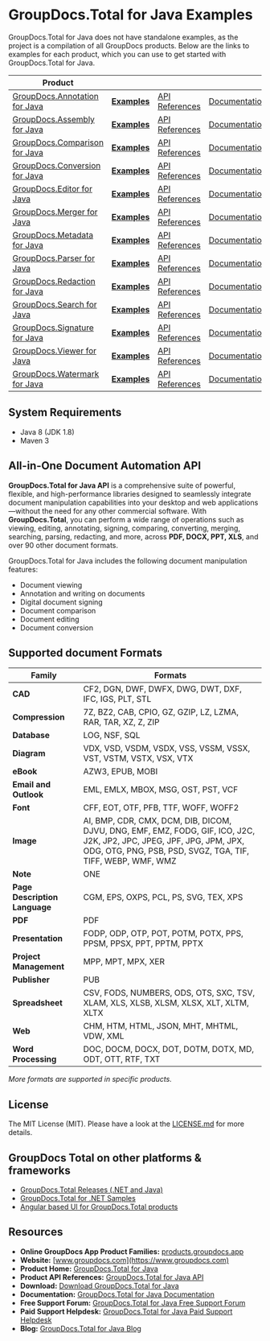 # GroupDocs.Total for Java Examples

GroupDocs.Total for Java does not have standalone examples, as the project is a compilation of all GroupDocs products. Below are the links to examples for each product, which you can use to get started with GroupDocs.Total for Java.

| Product                                                                      |                                                                                         |                                                                    |                                                              |                                                                                                                                                                                                           |
|------------------------------------------------------------------------------|-----------------------------------------------------------------------------------------|--------------------------------------------------------------------|--------------------------------------------------------------|-----------------------------------------------------------------------------------------------------------------------------------------------------------------------------------------------------------|
| [GroupDocs.Annotation for Java](https://docs.groupdocs.com/annotation/java/) | [**Examples**](https://github.com/groupdocs-annotation/GroupDocs.Annotation-for-Java)   | [API References](https://reference.groupdocs.com/annotation/java/) | [Documentation](https://docs.groupdocs.com/annotation/java/) | [![MIT License](https://img.shields.io/github/license/groupdocs-annotation/GroupDocs.Annotation-for-Java.svg)](https://github.com/groupdocs-annotation/GroupDocs.Annotation-for-Java/blob/master/LICENSE) |
| [GroupDocs.Assembly for Java](https://docs.groupdocs.com/assembly/java/)     | [**Examples**](https://github.com/groupdocs-assembly/GroupDocs.Assembly-for-Java)       | [API References](https://reference.groupdocs.com/assembly/java/)   | [Documentation](https://docs.groupdocs.com/assembly/java/)   | [![MIT License](https://img.shields.io/github/license/groupdocs-assembly/GroupDocs.Assembly-for-Java.svg)](https://github.com/groupdocs-assembly/GroupDocs.Assembly-for-Java/blob/master/LICENSE)         |
| [GroupDocs.Comparison for Java](https://docs.groupdocs.com/comparison/java/) | [**Examples**](https://github.com/groupdocs-comparison/GroupDocs.Comparison-for-Java)   | [API References](https://reference.groupdocs.com/comparison/java/) | [Documentation](https://docs.groupdocs.com/comparison/java/) | [![MIT License](https://img.shields.io/github/license/groupdocs-comparison/GroupDocs.Comparison-for-Java.svg)](https://github.com/groupdocs-comparison/GroupDocs.Comparison-for-Java/blob/master/LICENSE) |
| [GroupDocs.Conversion for Java](https://docs.groupdocs.com/conversion/java/) | [**Examples**](https://github.com/groupdocs-conversion/GroupDocs.Conversion-for-Java)   | [API References](https://reference.groupdocs.com/conversion/java/) | [Documentation](https://docs.groupdocs.com/conversion/java/) | [![MIT License](https://img.shields.io/github/license/groupdocs-conversion/GroupDocs.Conversion-for-Java.svg)](https://github.com/groupdocs-conversion/GroupDocs.Conversion-for-Java/blob/master/LICENSE) |
| [GroupDocs.Editor for Java](https://docs.groupdocs.com/editor/java/)         | [**Examples**](https://github.com/groupdocs-editor/GroupDocs.Editor-for-Java)           | [API References](https://reference.groupdocs.com/editor/java/)     | [Documentation](https://docs.groupdocs.com/editor/java/)     | [![MIT License](https://img.shields.io/github/license/groupdocs-editor/GroupDocs.Editor-for-Java.svg)](https://github.com/groupdocs-editor/GroupDocs.Editor-for-Java/blob/master/LICENSE)                 |
| [GroupDocs.Merger for Java](https://docs.groupdocs.com/merger/java/)         | [**Examples**](https://github.com/groupdocs-merger/GroupDocs.Merger-for-Java)           | [API References](https://reference.groupdocs.com/merger/java/)     | [Documentation](https://docs.groupdocs.com/merger/java/)     | [![MIT License](https://img.shields.io/github/license/groupdocs-merger/GroupDocs.Merger-for-Java.svg)](https://github.com/groupdocs-merger/GroupDocs.Merger-for-Java/blob/master/LICENSE)                 |
| [GroupDocs.Metadata for Java](https://docs.groupdocs.com/metadata/java/)     | [**Examples**](https://github.com/groupdocs-metadata/GroupDocs.Metadata-for-Java)       | [API References](https://reference.groupdocs.com/metadata/java/)   | [Documentation](https://docs.groupdocs.com/metadata/java/)   | [![MIT License](https://img.shields.io/github/license/groupdocs-metadata/GroupDocs.Metadata-for-Java.svg)](https://github.com/groupdocs-metadata/GroupDocs.Metadata-for-Java/blob/master/LICENSE)         |
| [GroupDocs.Parser for Java](https://docs.groupdocs.com/parser/java/)         | [**Examples**](https://github.com/groupdocs-parser/GroupDocs.Parser-for-Java)           | [API References](https://reference.groupdocs.com/parser/java/)     | [Documentation](https://docs.groupdocs.com/parser/java/)     | [![MIT License](https://img.shields.io/github/license/groupdocs-parser/GroupDocs.Parser-for-Java.svg)](https://github.com/groupdocs-parser/GroupDocs.Parser-for-Java/blob/master/LICENSE)                 |
| [GroupDocs.Redaction for Java](https://docs.groupdocs.com/redaction/java/)   | [**Examples**](https://github.com/groupdocs-redaction/GroupDocs.Redaction-for-Java)     | [API References](https://reference.groupdocs.com/redaction/java/)  | [Documentation](https://docs.groupdocs.com/redaction/java/)  | [![MIT License](https://img.shields.io/github/license/groupdocs-redaction/GroupDocs.Redaction-for-Java.svg)](https://github.com/groupdocs-redaction/GroupDocs.Redaction-for-Java/blob/master/LICENSE)     |
| [GroupDocs.Search for Java](https://docs.groupdocs.com/search/java/)         | [**Examples**](https://github.com/groupdocs-search/GroupDocs.Search-for-Java)           | [API References](https://reference.groupdocs.com/search/java/)     | [Documentation](https://docs.groupdocs.com/search/java/)     | [![MIT License](https://img.shields.io/github/license/groupdocs-search/GroupDocs.Search-for-Java.svg)](https://github.com/groupdocs-search/GroupDocs.Search-for-Java/blob/master/LICENSE)                 |
| [GroupDocs.Signature for Java](https://docs.groupdocs.com/signature/java/)   | [**Examples**](https://github.com/groupdocs-signature/GroupDocs.Signature-for-Java)     | [API References](https://reference.groupdocs.com/signature/java/)  | [Documentation](https://docs.groupdocs.com/signature/java/)  | [![MIT License](https://img.shields.io/github/license/groupdocs-signature/GroupDocs.Signature-for-Java.svg)](https://github.com/groupdocs-signature/GroupDocs.Signature-for-Java/blob/master/LICENSE)     |
| [GroupDocs.Viewer for Java](https://docs.groupdocs.com/viewer/java/)         | [**Examples**](https://github.com/groupdocs-viewer/GroupDocs.Viewer-for-Java)           | [API References](https://reference.groupdocs.com/viewer/java/)     | [Documentation](https://docs.groupdocs.com/viewer/java/)     | [![MIT License](https://img.shields.io/github/license/groupdocs-viewer/GroupDocs.Viewer-for-Java.svg)](https://github.com/groupdocs-viewer/GroupDocs.Viewer-for-Java/blob/master/LICENSE)                 |
| [GroupDocs.Watermark for Java](https://docs.groupdocs.com/watermark/java/)   | [**Examples**](https://github.com/groupdocs-watermark/GroupDocs.Watermark-for-Java)     | [API References](https://reference.groupdocs.com/watermark/java/)  | [Documentation](https://docs.groupdocs.com/watermark/java/)  | [![MIT License](https://img.shields.io/github/license/groupdocs-watermark/GroupDocs.Watermark-for-Java.svg)](https://github.com/groupdocs-watermark/GroupDocs.Watermark-for-Java/blob/master/LICENSE)     |


## System Requirements
- Java 8 (JDK 1.8)
- Maven 3

## All-in-One Document Automation API

**GroupDocs.Total for Java API** is a comprehensive suite of powerful, flexible, and high-performance libraries designed to seamlessly integrate document manipulation capabilities into your desktop and web applications—without the need for any other commercial software. With **GroupDocs.Total**, you can perform a wide range of operations such as viewing, editing, annotating, signing, comparing, converting, merging, searching, parsing, redacting, and more, across **PDF, DOCX, PPT, XLS**, and over 90 other document formats.

GroupDocs.Total for Java includes the following document manipulation features:

- Document viewing
- Annotation and writing on documents
- Digital document signing
- Document comparison
- Document editing
- Document conversion

## Supported document Formats

| **Family**                    | **Formats**                                                                                                                                                                          |
|-------------------------------|--------------------------------------------------------------------------------------------------------------------------------------------------------------------------------------|
| **CAD**                       | CF2, DGN, DWF, DWFX, DWG, DWT, DXF, IFC, IGS, PLT, STL                                                                                                                               |
| **Compression**               | 7Z, BZ2, CAB, CPIO, GZ, GZIP, LZ, LZMA, RAR, TAR, XZ, Z, ZIP                                                                                                                         |
| **Database**                  | LOG, NSF, SQL                                                                                                                                                                        |
| **Diagram**                   | VDX, VSD, VSDM, VSDX, VSS, VSSM, VSSX, VST, VSTM, VSTX, VSX, VTX                                                                                                                     |
| **eBook**                     | AZW3, EPUB, MOBI                                                                                                                                                                     |
| **Email and Outlook**         | EML, EMLX, MBOX, MSG, OST, PST, VCF                                                                                                                                                  |
| **Font**                      | CFF, EOT, OTF, PFB, TTF, WOFF, WOFF2                                                                                                                                                 |
| **Image**                     | AI, BMP, CDR, CMX, DCM, DIB, DICOM, DJVU, DNG, EMF, EMZ, FODG, GIF, ICO, J2C, J2K, JP2, JPC, JPEG, JPF, JPG, JPM, JPX, ODG, OTG, PNG, PSB, PSD, SVGZ, TGA, TIF, TIFF, WEBP, WMF, WMZ |
| **Note**                      | ONE                                                                                                                                                                                  |
| **Page Description Language** | CGM, EPS, OXPS, PCL, PS, SVG, TEX, XPS                                                                                                                                               |
| **PDF**                       | PDF                                                                                                                                                                                  |
| **Presentation**              | FODP, ODP, OTP, POT, POTM, POTX, PPS, PPSM, PPSX, PPT, PPTM, PPTX                                                                                                                    |
| **Project Management**        | MPP, MPT, MPX, XER                                                                                                                                                                   |
| **Publisher**                 | PUB                                                                                                                                                                                  |
| **Spreadsheet**               | CSV, FODS, NUMBERS, ODS, OTS, SXC, TSV, XLAM, XLS, XLSB, XLSM, XLSX, XLT, XLTM, XLTX                                                                                                 |
| **Web**                       | CHM, HTM, HTML, JSON, MHT, MHTML, VDW, XML                                                                                                                                           |
| **Word Processing**           | DOC, DOCM, DOCX, DOT, DOTM, DOTX, MD, ODT, OTT, RTF, TXT                                                                                                                             |

_More formats are supported in specific products._

## License

The MIT License (MIT).
Please have a look at the [LICENSE.md](https://github.com/groupdocs-total/GroupDocs.Total-for-Java/blob/main/LICENSE) for more details.

## GroupDocs Total on other platforms & frameworks
- [GroupDocs.Total Releases (.NET and Java)](https://releases.groupdocs.com/ru/total/)
- [GroupDocs.Total for .NET Samples](https://github.com/groupdocs-total/GroupDocs.Total-for-.NET)
- [Angular based UI for GroupDocs.Total products](https://github.com/groupdocs-total/GroupDocs.Total-Angular)

## Resources
- **Online GroupDocs App Product Families:** [products.groupdocs.app](https://products.groupdocs.app/)
- **Website:** [www.groupdocs.com](https://www.groupdocs.com)
- **Product Home:** [GroupDocs.Total for Java](https://products.groupdocs.com/total/java)
- **Product API References:** [GroupDocs.Total for Java API](https://apireference.groupdocs.com)
- **Download:** [Download GroupDocs.Total for Java](http://downloads.groupdocs.com/total/java)
- **Documentation:** [GroupDocs.Total for Java Documentation](https://docs.groupdocs.com/dashboard.action)
- **Free Support Forum:** [GroupDocs.Total for Java Free Support Forum](https://forum.groupdocs.com/c/total)
- **Paid Support Helpdesk:** [GroupDocs.Total for Java Paid Support Helpdesk](https://helpdesk.groupdocs.com)
- **Blog:** [GroupDocs.Total for Java Blog](https://blog.groupdocs.com/category/groupdocs-total-product-family)
